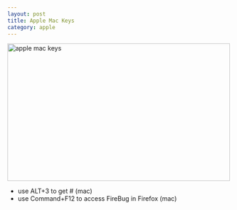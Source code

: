 ```yaml
---
layout: post
title: Apple Mac Keys
category: apple
---
```


<a href="http://www.flickr.com/photos/indieflickr/3058405719/" title="apple mac keys by John Griffiths, on Flickr"><img src="//farm4.static.flickr.com/3168/3058405719_089305449a.jpg" width="500" height="309" alt="apple mac keys" /></a>

* use ALT+3 to get # (mac)
* use Command+F12 to access FireBug in Firefox (mac)
